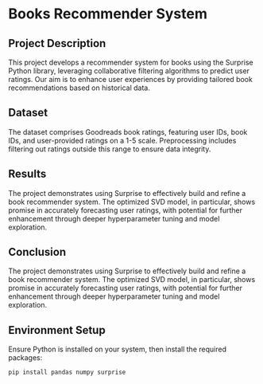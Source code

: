 # Books Recommender System

## Project Description

This project develops a recommender system for books using the Surprise Python library, leveraging collaborative filtering algorithms to predict user ratings. Our aim is to enhance user experiences by providing tailored book recommendations based on historical data.

## Dataset

The dataset comprises Goodreads book ratings, featuring user IDs, book IDs, and user-provided ratings on a 1-5 scale. Preprocessing includes filtering out ratings outside this range to ensure data integrity.

## Results

The project demonstrates using Surprise to effectively build and refine a book recommender system. The optimized SVD model, in particular, shows promise in accurately forecasting user ratings, with potential for further enhancement through deeper hyperparameter tuning and model exploration.


## Conclusion

The project demonstrates using Surprise to effectively build and refine a book recommender system. The optimized SVD model, in particular, shows promise in accurately forecasting user ratings, with potential for further enhancement through deeper hyperparameter tuning and model exploration.

## Environment Setup

Ensure Python is installed on your system, then install the required packages:

```bash
pip install pandas numpy surprise



